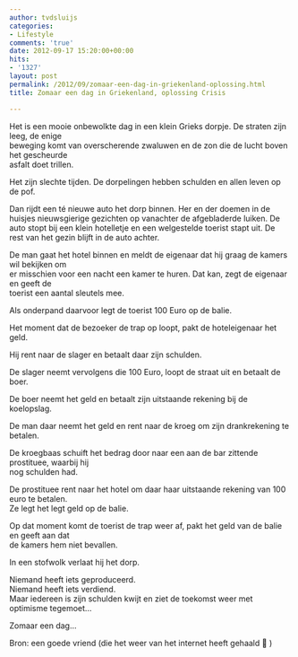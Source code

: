 ```yaml
---
author: tvdsluijs
categories:
- Lifestyle
comments: 'true'
date: 2012-09-17 15:20:00+00:00
hits:
- '1327'
layout: post
permalink: /2012/09/zomaar-een-dag-in-griekenland-oplossing.html
title: Zomaar een dag in Griekenland, oplossing Crisis

---
```

Het is een mooie onbewolkte dag in een klein Grieks dorpje. De straten zijn leeg, de enige   
beweging komt van overscherende zwaluwen en de zon die de lucht boven het gescheurde   
asfalt doet trillen.

Het zijn slechte tijden. De dorpelingen hebben schulden en allen leven op de pof.

Dan rijdt een té nieuwe auto het dorp binnen. Her en der doemen in de huisjes nieuwsgierige gezichten op vanachter de afgebladerde luiken. De auto stopt bij een klein hotelletje en een welgestelde toerist stapt uit. De rest van het gezin blijft in de auto achter.

De man gaat het hotel binnen en meldt de eigenaar dat hij graag de kamers wil bekijken om   
er misschien voor een nacht een kamer te huren. Dat kan, zegt de eigenaar en geeft de   
toerist een aantal sleutels mee.

Als onderpand daarvoor legt de toerist 100 Euro op de balie.

Het moment dat de bezoeker de trap op loopt, pakt de hoteleigenaar het geld.

Hij rent naar de slager en betaalt daar zijn schulden.

De slager neemt vervolgens die 100 Euro, loopt de straat uit en betaalt de boer.

De boer neemt het geld en betaalt zijn uitstaande rekening bij de koelopslag.

De man daar neemt het geld en rent naar de kroeg om zijn drankrekening te betalen.

De kroegbaas schuift het bedrag door naar een aan de bar zittende prostituee, waarbij hij   
nog schulden had.

De prostituee rent naar het hotel om daar haar uitstaande rekening van 100 euro te betalen.  
Ze legt het legt geld op de balie.

Op dat moment komt de toerist de trap weer af, pakt het geld van de balie en geeft aan dat  
de kamers hem niet bevallen.

In een stofwolk verlaat hij het dorp.

Niemand heeft iets geproduceerd.   
Niemand heeft iets verdiend.  
Maar iedereen is zijn schulden kwijt en ziet de toekomst weer met optimisme tegemoet&#8230;

Zomaar een dag…

Bron: een goede vriend (die het weer van het internet heeft gehaald  )